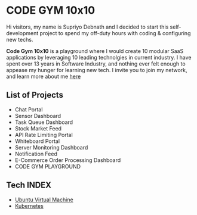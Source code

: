 # CODE GYM 10x10

Hi visitors, my name is Supriyo Debnath and I decided to start this self-development project to spend my off-duty hours with coding & configuring new techs.

**Code Gym 10x10** is a playground where I would create 10 modular SaaS applications by leveraging 10 leading technolgies in current industry. I have spent over 13 years in Software Industry, and nothing ever felt enough to appease my hunger for learning new tech. I invite you to join my network, and learn more about me [here](https://www.linkedin.com/in/supriyodebnath/)

## List of Projects

- Chat Portal
- Sensor Dashboard
- Task Queue Dashboard
- Stock Market Feed
- API Rate Limiting Portal
- Whiteboard Portal
- Server Monitoring Dashboard
- Notification Feed
- E-Commerce Order Processing Dashboard
- CODE GYM PLAYGROUND

## Tech INDEX

- [Ubuntu Virtual Machine](https://www.hostinger.com/in/vps-hosting)
- [Kubernetes](https://kubernetes.io/)
